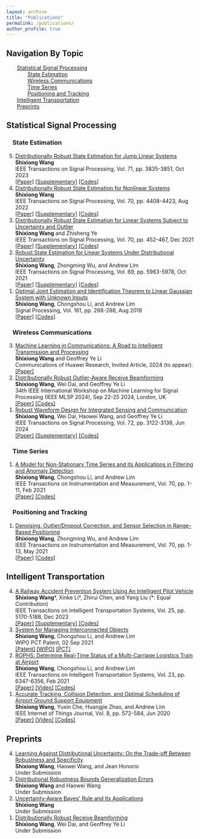 ```yaml
---
layout: archive
title: "Publications"
permalink: /publications/
author_profile: true
---
```


<html>
<body>
<h2>Navigation By Topic</h2>
    &emsp;&emsp;<a href="#ssp">Statistical Signal Processing</a><br>
    &emsp;&emsp;&emsp;&emsp;<a href="#se">State Estimation</a><br>
    &emsp;&emsp;&emsp;&emsp;<a href="#wc">Wireless Communications</a><br>
    &emsp;&emsp;&emsp;&emsp;<a href="#ts">Time Series</a><br>
    &emsp;&emsp;&emsp;&emsp;<a href="#pt">Positioning and Tracking</a><br>
    &emsp;&emsp;<a href="#it">Intelligent Transportation</a><br>
    &emsp;&emsp;<a href="#pp">Preprints</a>
<h2 id="ssp">Statistical Signal Processing</h2>
    <h3 id="se">&emsp;State Estimation</h3>
        <ol reversed>		<!-- u: unordered, l: list-->
            <li>
                <a href="https://ieeexplore.ieee.org/document/10281374">Distributionally Robust State Estimation for Jump Linear Systems</a>
                <br>
                <b>Shixiong Wang</b>
                <br>
                IEEE Transactions on Signal Processing, Vol. 71, pp. 3835-3851, Oct 2023
                <br>
                <a href="../files/publications/2023/[Wang 2023 TSP] Distributionally Robust State Estimation - Jump.pdf">[Paper]</a>
                <a href="../files/publications/2023/[Wang 2023 TSP] [Suppl] Distributionally Robust State Estimation - Jump.pdf">[Supplementary]</a>
                <a href="https://github.com/Spratm-Asleaf/DRSE-Jump">[Codes]</a>
            </li> 
            <li>
                <a href="https://ieeexplore.ieee.org/document/9872130">Distributionally Robust State Estimation for Nonlinear Systems</a>
                <br>
                <b>Shixiong Wang</b>
                <br>
                IEEE Transactions on Signal Processing, Vol. 70, pp. 4408-4423, Aug 2022
                <br>
                <a href="../files/publications/2022/[Wang 2022 TSP] Distributionally Robust State Estimation - Nonlinear.pdf">[Paper]</a>
                <a href="../files/publications/2022/[Wang 2022 TSP] [Suppl] Distributionally Robust State Estimation - Nonlinear.pdf">[Supplementary]</a>
                <a href="https://github.com/Spratm-Asleaf/DRSE-Nonlinear">[Codes]</a>
            </li> 
            <li>
                <a href="https://ieeexplore.ieee.org/document/9656678">Distributionally Robust State Estimation for Linear Systems Subject to Uncertainty and Outlier</a>
                <br>
                <b>Shixiong Wang</b> and Zhisheng Ye
                <br>
                IEEE Transactions on Signal Processing, Vol. 70, pp. 452-467, Dec 2021
                <br>
                <a href="../files/publications/2022/[Wang 2022 TSP] Distributionally Robust State Estimation - Uncertianty and Outlier.pdf">[Paper]</a>
                <a href="../files/publications/2022/[Wang 2022 TSP] [Suppl] Distributionally Robust State Estimation - Uncertianty and Outlier.pdf">[Supplementary]</a>
                <a href="https://github.com/Spratm-Asleaf/DRSE-Outlier">[Codes]</a>
            </li> 
            <li>
                <a href="https://ieeexplore.ieee.org/document/9563203">Robust State Estimation for Linear Systems Under Distributional Uncertainty</a>
                <br>
                <b>Shixiong Wang</b>, Zhongming Wu, and Andrew Lim
                <br>
                IEEE Transactions on Signal Processing, Vol. 69, pp. 5963-5978, Oct 2021
                <br>
                <a href="../files/publications/2021/[Wang 2021 TSP] Distributionally Robust State Estimation - Uncertianty.pdf">[Paper]</a>
                <a href="../files/publications/2021/[Wang 2021 TSP] [Suppl] Distributionally Robust State Estimation - Uncertianty.pdf">[Supplementary]</a>
                <a href="https://github.com/Spratm-Asleaf/DRSE">[Codes]</a>
            </li> 
            <li>
                <a href="https://www.sciencedirect.com/science/article/abs/pii/S016516841930091X">Optimal Joint Estimation and Identification Theorem to Linear Gaussian System with Unknown Inputs</a>
                <br>
                <b>Shixiong Wang</b>, Chongshou Li, and Andrew Lim
                <br>
                Signal Processing, Vol. 161, pp. 268-288, Aug 2019
                <br>
                <a href="../files/publications/2019/[Wang 2019 SP] Joint Estimation and Identification.pdf">[Paper]</a>
                <a href="https://github.com/Spratm-Asleaf/LJEI">[Codes]</a>
            </li> 
        </ol>
    <h3 id="wc">&emsp;Wireless Communications</h3>
        <ol reversed>		<!-- u: unordered, l: list-->
            <li>
                <a href="https://arxiv.org/pdf/2407.11595">Machine Learning in Communications: A Road to Intelligent Transmission and Processing</a>
                <br>
                <b>Shixiong Wang</b> and Geoffrey Ye Li
                <br>
                Communications of Huawei Research, Invited Article, 2024 (to appear).
                <br>
                <a href="../files/publications/2024/[Wang 2024 Huawei] Machine Learning in Communications - A Road to Intelligent Transmission and Processing.pdf">[Paper]</a>
            </li> 
            <li>
                <a href="../files/publications/2024/[Wang 2024 MLSP] Distributionally Robust Outlier-Aware Receive Beamforming.pdf">Distributionally Robust Outlier-Aware Receive Beamforming</a>
                <br>
                <b>Shixiong Wang</b>, Wei Dai, and Geoffrey Ye Li
                <br>
                34th IEEE International Workshop on Machine Learning for Signal Processing (IEEE MLSP 2024), Sep 22-25 2024, London, UK
                <br>
                <a href="../files/publications/2024/[Wang 2024 MLSP] Distributionally Robust Outlier-Aware Receive Beamforming.pdf">[Paper]</a>
                <a href="https://github.com/Spratm-Asleaf/Beamforming-Outlier">[Codes]</a>
            </li> 
            <li>
                <a href="https://ieeexplore.ieee.org/document/10549948">Robust Waveform Design for Integrated Sensing and Communication</a>
                <br>
                <b>Shixiong Wang</b>, Wei Dai, Haowei Wang, and Geoffrey Ye Li
                <br>
                IEEE Transactions on Signal Processing, Vol. 72, pp. 3122-3138, Jun 2024
                <br>
                <a href="../files/publications/2024/[Wang 2024 TSP] Robust Waveform Design for ISAC.pdf">[Paper]</a>
                <a href="../files/publications/2024/[Wang 2024 TSP] [Suppl] Robust Waveform Design for ISAC.pdf">[Supplementary]</a>
                <a href="https://github.com/Spratm-Asleaf/Robust-Waveform">[Codes]</a>
            </li> 
        </ol>
    <h3 id="ts">&emsp;Time Series</h3>
        <ol reversed>		<!-- u: unordered, l: list-->
            <li>
                <a href="https://ieeexplore.ieee.org/document/9354187">A Model for Non-Stationary Time Series and its Applications in Filtering and Anomaly Detection</a>
                <br>
                <b>Shixiong Wang</b>, Chongshou Li, and Andrew Lim
                <br>
                IEEE Transactions on Instrumentation and Measurement, Vol. 70, pp. 1-11, Feb 2021
                <br>
                <a href="../files/publications/2021/[Wang 2021 TIM] Model for Nonstationary Time Series.pdf">[Paper]</a>
                <a href="https://github.com/Spratm-Asleaf/TVLAP-KF">[Codes]</a>
            </li> 
        </ol>
    <h3 id="pt">&emsp;Positioning and Tracking</h3>
        <ol reversed>		<!-- u: unordered, l: list-->
            <li>
                <a href="https://ieeexplore.ieee.org/document/9427087">Denoising, Outlier/Dropout Correction, and Sensor Selection in Range-Based Positioning
</a>
                <br>
                <b>Shixiong Wang</b>, Zhongming Wu, and Andrew Lim
                <br>
                IEEE Transactions on Instrumentation and Measurement, Vol. 70, pp. 1-13, May 2021
                <br>
                <a href="../files/publications/2021/[Wang 2021 TIM] Range Based Positioning.pdf">[Paper]</a>
                <a href="https://github.com/Spratm-Asleaf/Range-Correction">[Codes]</a>
            </li> 
        </ol>
<h2 id="it">Intelligent Transportation</h2>
    <ol reversed>		<!-- u: unordered, l: list-->
        <li>
            <a href="https://ieeexplore.ieee.org/document/10337782">A Railway Accident Prevention System Using An Intelligent Pilot Vehicle</a>
            <br>
            <b>Shixiong Wang</b>*, Xinke Li*, Zhirui Chen, and Yang Liu (*: Equal Contribution)
            <br>
            IEEE Transactions on Intelligent Transportation Systems, Vol. 25, pp. 5170-5188, Dec 2023
            <br>
            <a href="../files/publications/2023/[Wang 2023 TITS] Railway Accident Prevention System - Pilot.pdf">[Paper]</a>
            <a href="../files/publications/2023/[Wang 2023 TITS] [Suppl] Railway Accident Prevention System - Pilot.pdf">[Supplementary]</a>
            <a href="https://github.com/Spratm-Asleaf/Pilot-Vehicle">[Codes]</a>
        </li> 
        <li>
            <a href="https://patentscope.wipo.int/search/en/detail.jsf?docId=WO2021173085">System for Managing Interconnected Objects</a>
            <br>
            <b>Shixiong Wang</b>, Chongshou Li, and Andrew Lim
            <br>
            WIPO PCT Patent, 02 Sep 2021
            <br>
            <a href="../files/publications/2021/[Wang 2021 PCT Patent] System for Managing Interconnected Objects.pdf">[Patent]</a>
            <a href="https://www.wipo.int/portal/en/index.html">[WIPO]</a>
            <a href="https://www.wipo.int/pct/en/">[PCT]</a>
        </li> 
        <li>
            <a href="https://ieeexplore.ieee.org/document/9352528">ROPHS: Determine Real-Time Status of a Multi-Carriage Logistics Train at Airport</a>
            <br>
            <b>Shixiong Wang</b>, Chongshou Li, and Andrew Lim
            <br>
            IEEE Transactions on Intelligent Transportation Systems, Vol. 23, pp. 6347-6356, Feb 2021
            <br>
            <a href="../files/publications/2021/[Wang 2021 TITS] ROPHS - Determine Real Time Status.pdf">[Paper]</a>
            <a href="https://youtu.be/QXU66mHs35o">[Video]</a>
            <a href="https://github.com/Spratm-Asleaf/GSE-Tracking">[Codes]</a>
        </li> 
        <li>
            <a href="https://ieeexplore.ieee.org/document/9125922">Accurate Tracking, Collision Detection, and Optimal Scheduling of Airport Ground Support Equipment</a>
            <br>
            <b>Shixiong Wang</b>, Yuxin Che, Huangjie Zhao, and Andrew Lim
            <br>
            IEEE Internet of Things Journal, Vol. 8, pp. 572-584, Jun 2020
            <br>
            <a href="../files/publications/2021/[Wang 2021 IOT] Accurate Tracking, Collision_Detection and Optimal_Scheduling.pdf">[Paper]</a>
            <a href="https://youtu.be/hp1GTwk6wCs">[Video]</a>
            <a href="https://github.com/Spratm-Asleaf/GSE-Management">[Codes]</a>
        </li> 
    </ol>
<h2 id="pp">Preprints</h2>
    <ol reversed>		<!-- u: unordered, l: list-->
        <li>
            <a href="https://arxiv.org/abs/2301.13565">Learning Against Distributional Uncertainty: On the Trade-off Between Robustness and Specificity</a>
            <br>
            <b>Shixiong Wang</b>, Haowei Wang, and Jean Honorio
            <br>
            Under Submission
            <!--Submitted on 26 Jan 2023-->
        </li> 
        <li>
            <a href="https://arxiv.org/abs/2212.09962">Distributional Robustness Bounds Generalization Errors</a>
            <br>
            <b>Shixiong Wang</b> and Haowei Wang
            <br>
            Under Submission
            <!--Submitted on 12 Jan 2023-->
        </li> 
        <li>
            <a href="https://arxiv.org/abs/2311.05532">Uncertainty-Aware Bayes' Rule and Its Applications</a>
            <br>
            <b>Shixiong Wang</b>
            <br>
            Under Submission
            <!--Submitted on 8 Nov 2023-->
        </li> 
        <li>
            <a href="https://arxiv.org/abs/2401.12345">Distributionally Robust Receive Beamforming</a>
            <br>
            <b>Shixiong Wang</b>, Wei Dai, and Geoffrey Ye Li
            <br>
            Under Submission
            <!--Submitted on 8 Nov 2023-->
        </li> 
    </ol>
</body>
</html>







